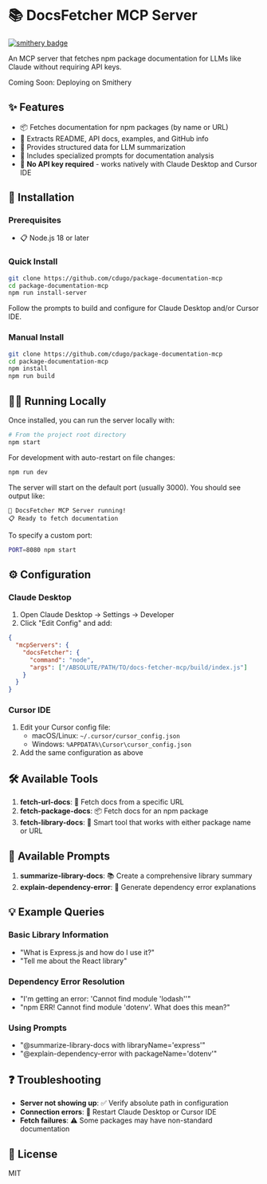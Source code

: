 # 📚 DocsFetcher MCP Server

[![smithery badge](https://smithery.ai/badge/@cdugo/mcp-get-docs)](https://smithery.ai/server/@cdugo/mcp-get-docs)

An MCP server that fetches npm package documentation for LLMs like Claude without requiring API keys.

Coming Soon: Deploying on Smithery

## ✨ Features

- 📦 Fetches documentation for npm packages (by name or URL)
- 📄 Extracts README, API docs, examples, and GitHub info
- 🧠 Provides structured data for LLM summarization
- 💬 Includes specialized prompts for documentation analysis
- 🔑 **No API key required** - works natively with Claude Desktop and Cursor IDE

## 🚀 Installation

### Prerequisites

- 📋 Node.js 18 or later

### Quick Install

```bash
git clone https://github.com/cdugo/package-documentation-mcp
cd package-documentation-mcp
npm run install-server
```

Follow the prompts to build and configure for Claude Desktop and/or Cursor IDE.

### Manual Install

```bash
git clone https://github.com/cdugo/package-documentation-mcp
cd package-documentation-mcp
npm install
npm run build
```

## 🏃‍♂️ Running Locally

Once installed, you can run the server locally with:

```bash
# From the project root directory
npm start
```

For development with auto-restart on file changes:

```bash
npm run dev
```

The server will start on the default port (usually 3000). You should see output like:

```
🚀 DocsFetcher MCP Server running!
📋 Ready to fetch documentation
```

To specify a custom port:

```bash
PORT=8080 npm start
```

## ⚙️ Configuration

### Claude Desktop

1. Open Claude Desktop → Settings → Developer
2. Click "Edit Config" and add:

```json
{
  "mcpServers": {
    "docsFetcher": {
      "command": "node",
      "args": ["/ABSOLUTE/PATH/TO/docs-fetcher-mcp/build/index.js"]
    }
  }
}
```

### Cursor IDE

1. Edit your Cursor config file:
   - macOS/Linux: `~/.cursor/cursor_config.json`
   - Windows: `%APPDATA%\Cursor\cursor_config.json`
2. Add the same configuration as above

## 🛠️ Available Tools

1. **fetch-url-docs**: 🔗 Fetch docs from a specific URL
2. **fetch-package-docs**: 📦 Fetch docs for an npm package
3. **fetch-library-docs**: 🧠 Smart tool that works with either package name or URL

## 📝 Available Prompts

1. **summarize-library-docs**: 📚 Create a comprehensive library summary
2. **explain-dependency-error**: 🐛 Generate dependency error explanations

## 💡 Example Queries

### Basic Library Information

- "What is Express.js and how do I use it?"
- "Tell me about the React library"

### Dependency Error Resolution

- "I'm getting an error: 'Cannot find module 'lodash''"
- "npm ERR! Cannot find module 'dotenv'. What does this mean?"

### Using Prompts

- "@summarize-library-docs with libraryName='express'"
- "@explain-dependency-error with packageName='dotenv'"

## ❓ Troubleshooting

- **Server not showing up**: ✅ Verify absolute path in configuration
- **Connection errors**: 🔄 Restart Claude Desktop or Cursor IDE
- **Fetch failures**: ⚠️ Some packages may have non-standard documentation

## 📄 License

MIT
